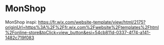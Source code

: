 # MonShop
MonShop
inspi: https://fr.wix.com/website-template/view/html/2175?originUrl=https%3A%2F%2Ffr.wix.com%2Fwebsite%2Ftemplates%2Fhtml%2Fonline-store&tpClick=view_button&esi=54cb811d-0337-4f74-a141-1482c719f083